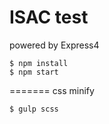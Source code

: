 # ISAC test

powered by Express4

```
$ npm install
$ npm start
```

=======
css minify
```
$ gulp scss
```
